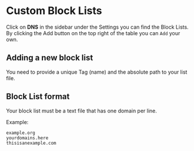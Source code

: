 # Custom Block Lists

Click on **DNS** in the sidebar under the Settings you can find the Block Lists.  
By clicking the Add button on the top right of the table you can `Add` your own.

## Adding a new block list

You need to provide a unique Tag (name) and the absolute path to your list file.

## Block List format

Your block list must be a text file that has one domain per line.

Example:
```
example.org
yourdomains.here
thisisanexample.com
``` 
